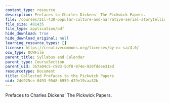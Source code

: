 ```yaml
---
content_type: resource
description: Prefaces to Charles Dickens' The Pickwick Papers.
file: /courses/21l-430-popular-culture-and-narrative-serial-storytelling-spring-2013/24d925ce049395d86959d29e19caa32b_MIT21L_430S13_dickens_2.pdf
file_size: 481435
file_type: application/pdf
hide_download: true
hide_download_original: null
learning_resource_types: []
license: https://creativecommons.org/licenses/by-nc-sa/4.0/
ocw_type: OCWFile
parent_title: Syllabus and Calendar
parent_type: CourseSection
parent_uid: 367a04c5-c983-5df8-074e-920fddee31ad
resourcetype: Document
title: Collected Prefaces to the Pickwick Papers
uid: 24d925ce-0493-95d8-6959-d29e19caa32b
---
```

Prefaces to Charles Dickens' The Pickwick Papers.